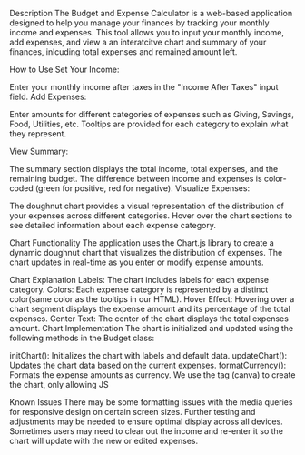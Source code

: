 Description
The Budget and Expense Calculator is a web-based application designed to help you manage your finances by tracking your monthly income and expenses. This tool allows you to input your monthly income, add expenses, and view a an interatcitve chart and summary of your finances, inlcuding total expenses and remained amount left. 

How to Use
Set Your Income:

Enter your monthly income after taxes in the "Income After Taxes" input field.
Add Expenses:

Enter amounts for different categories of expenses such as Giving, Savings, Food, Utilities, etc.
Tooltips are provided for each category to explain what they represent.

View Summary:

The summary section displays the total income, total expenses, and the remaining budget.
The difference between income and expenses is color-coded (green for positive, red for negative).
Visualize Expenses:

The doughnut chart provides a visual representation of the distribution of your expenses across different categories.
Hover over the chart sections to see detailed information about each expense category.

Chart Functionality
The application uses the Chart.js library to create a dynamic doughnut chart that visualizes the distribution of expenses. The chart updates in real-time as you enter or modify expense amounts.

Chart Explanation
Labels: The chart includes labels for each expense category.
Colors: Each expense category is represented by a distinct color(same color as the tooltips in our HTML).
Hover Effect: Hovering over a chart segment displays the expense amount and its percentage of the total expenses.
Center Text: The center of the chart displays the total expenses amount.
Chart Implementation
The chart is initialized and updated using the following methods in the Budget class:

initChart(): Initializes the chart with labels and default data.
updateChart(): Updates the chart data based on the current expenses.
formatCurrency(): Formats the expense amounts as currency.
We use the tag (canva) to create the chart, only allowing JS 

Known Issues
There may be some formatting issues with the media queries for responsive design on certain screen sizes. Further testing and adjustments may be needed to ensure optimal display across all devices.
Sometimes users may need to clear out the income and re-enter it so the chart will update with the new or edited expenses.
